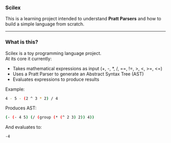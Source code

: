 ### Scilex

This is a learning project intended to understand **Pratt Parsers** and how to build a simple language from scratch.

---

###  What is this?
Scilex is a toy programming language project.  
At its core it currently:
- Takes mathematical expressions as input (+, -, *, /, ==, !=, >, <, >=, <=)
- Uses a Pratt Parser to generate an Abstract Syntax Tree (AST)
- Evaluates expressions to produce results

Example:
```bash
4 - 5 - (2 ^ 3 * 2) / 4
```

Produces AST: 
```bash
(- (- 4 5) (/ (group (* (^ 2 3) 2)) 4))
```

And evaluates to:
```bash
-4
```
